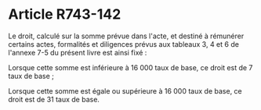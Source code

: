 # Article R743-142

Le droit, calculé sur la somme prévue dans l'acte, et destiné à rémunérer certains actes, formalités et diligences prévus aux tableaux 3, 4 et 6 de l'annexe 7-5 du présent livre est ainsi fixé :

Lorsque cette somme est inférieure à 16 000 taux de base, ce droit est de 7 taux de base ;

Lorsque cette somme est égale ou supérieure à 16 000 taux de base, ce droit est de 31 taux de base.

